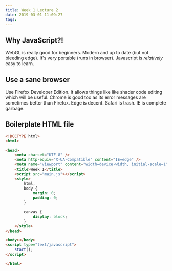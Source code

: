 ```yaml
---
title: Week 1 Lecture 2
date: 2019-03-01 11:09:27
tags:
---
```


## Why JavaScript?!

WebGL is really good for beginners. Modern and up to date (but not bleeding edge). It's very portable (runs in browser). Javascript is *relatively* easy to learn.

## Use a sane browser

Use Firefox Developer Edition. It allows things like like shader code editing which will be useful. Chrome is good too as its error messages are sometimes better than Firefox. Edge is decent. Safari is trash. IE is complete garbage.

## Boilerplate HTML file

```html
<!DOCTYPE html>
<html>

<head>
    <meta charset="UTF-8" />
    <meta http-equiv="X-UA-Compatible" content="IE=edge" />
    <meta name="viewport" content="width=device-width, initial-scale=1" />
    <title>Week 1</title>
    <script src="main.js"></script>
    <style>
        html,
        body {
            margin: 0;
            padding: 0;
        }

        canvas {
            display: block;
        }
    </style>
</head>

<body></body>
<script type="text/javascript">
    start();
</script>

</html>
```

